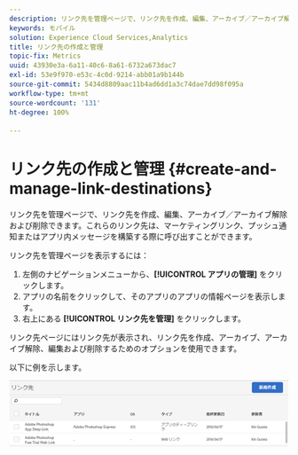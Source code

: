 ```yaml
---
description: リンク先を管理ページで、リンク先を作成、編集、アーカイブ／アーカイブ解除および削除できます。これらのリンク先は、マーケティングリンク、プッシュ通知またはアプリ内メッセージを構築する際に呼び出すことができます。
keywords: モバイル
solution: Experience Cloud Services,Analytics
title: リンク先の作成と管理
topic-fix: Metrics
uuid: 43930e3a-6a11-40c6-8a61-6732a673dac7
exl-id: 53e9f970-e53c-4c0d-9214-abb01a9b144b
source-git-commit: 5434d8809aac11b4ad6dd1a3c74dae7dd98f095a
workflow-type: tm+mt
source-wordcount: '131'
ht-degree: 100%

---
```


# リンク先の作成と管理 {#create-and-manage-link-destinations}

リンク先を管理ページで、リンク先を作成、編集、アーカイブ／アーカイブ解除および削除できます。これらのリンク先は、マーケティングリンク、プッシュ通知またはアプリ内メッセージを構築する際に呼び出すことができます。

リンク先を管理ページを表示するには：

1. 左側のナビゲーションメニューから、**[!UICONTROL アプリの管理]** をクリックします。
1. アプリの名前をクリックして、そのアプリのアプリの情報ページを表示します。
1. 右上にある **[!UICONTROL リンク先を管理]** をクリックします。

リンク先ページにはリンク先が表示され、リンク先を作成、アーカイブ、アーカイブ解除、編集および削除するためのオプションを使用できます。

以下に例を示します。

![](assets/link_destinations_list.png)
